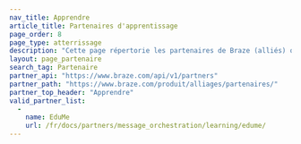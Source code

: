 ```yaml
---
nav_title: Apprendre
article_title: Partenaires d'apprentissage
page_order: 8
page_type: atterrissage
description: "Cette page répertorie les partenaires de Braze (alliés) qui vous permettent d'accéder à la formation et à d'autres opportunités d'apprentissage dans vos campagnes de messagerie."
layout: page_partenaire
search_tag: Partenaire
partner_api: "https://www.braze.com/api/v1/partners"
partner_path: "https://www.braze.com/produit/alliages/partenaires/"
partner_top_header: "Apprendre"
valid_partner_list:
  - 
    name: EduMe
    url: /fr/docs/partners/message_orchestration/learning/edume/
---
```


